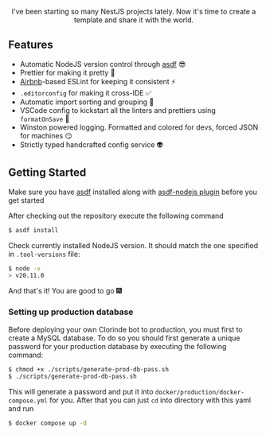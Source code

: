 <p align="center">
  I've been starting so many NestJS projects lately. Now it's time to create a template and share it with the world.
</p>

## Features

- Automatic NodeJS version control through [asdf](https://asdf-vm.com/) 😎
- Prettier for making it pretty 👦
- [Airbnb](https://www.npmjs.com/package/eslint-config-airbnb)-based ESLint for keeping it consistent ⚡
- `.editorconfig` for making it cross-IDE ✅
- Automatic import sorting and grouping 💪
- VSCode config to kickstart all the linters and prettiers using `formatOnSave` 🤤
- Winston powered logging. Formatted and colored for devs, forced JSON for machines 😏
- Strictly typed handcrafted config service 👽

## Getting Started

Make sure you have [asdf](https://asdf-vm.com/guide/getting-started.html) installed along with [asdf-nodejs plugin](https://github.com/asdf-vm/asdf-nodejs/) before you get started

After checking out the repository execute the following command

```sh
$ asdf install
```

Check currently installed NodeJS version. It should match the one specified in `.tool-versions` file:

```sh
$ node -v
> v20.11.0
```

And that's it! You are good to go 🎆

### Setting up production database

Before deploying your own Clorinde bot to production, you must first to create a MySQL database. To do so you should first generate a unique password for your production database by executing the following command:

```bash
$ chmod +x ./scripts/generate-prod-db-pass.sh
$ ./scripts/generate-prod-db-pass.sh
```

This will generate a password and put it into `docker/production/docker-compose.yml` for you. After that you can just `cd` into directory with this yaml and run

```bash
$ docker compose up -d
```
